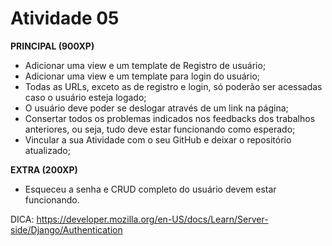 # Atividade 05

**PRINCIPAL (900XP)**
- Adicionar uma view e um template de Registro de usuário;
- Adicionar uma view e um template para login do usuário;
- Todas as URLs, exceto as de registro e login, só poderão ser acessadas caso o usuário esteja logado;
- O usuário deve poder se deslogar através de um link na página;
- Consertar todos os problemas indicados nos feedbacks dos trabalhos anteriores, ou seja, tudo deve estar funcionando como esperado;
- Vincular a sua Atividade com o seu GitHub e deixar o repositório atualizado;

**EXTRA (200XP)**
- Esqueceu a senha e CRUD completo do usuário devem estar funcionando.

DICA: https://developer.mozilla.org/en-US/docs/Learn/Server-side/Django/Authentication